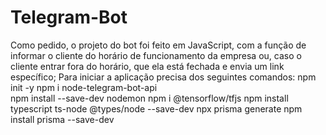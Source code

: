 # Telegram-Bot
Como pedido, o projeto do bot foi feito em JavaScript, com a função de informar o cliente do horário de funcionamento da empresa ou, caso o cliente entrar fora do horário, que ela está fechada e envia um link específico; 
Para iniciar a aplicação precisa dos seguintes comandos: 
  npm init -y
  npm i node-telegram-bot-api   
  npm install --save-dev nodemon
   npm i @tensorflow/tfjs
   npm install typescript ts-node @types/node --save-dev
   npx prisma generate
   npm install prisma --save-dev

   
